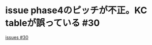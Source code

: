 # issue phase4のピッチが不正。KC tableが誤っている #30
[issues #30](https://github.com/cat2151/ym2151-zig-cc/issues/30)


